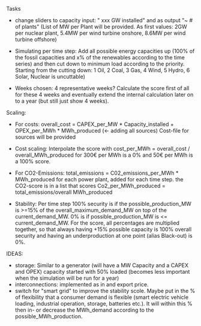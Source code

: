 Tasks

- change sliders to capacity input: " xxx GW installed" and as output "~ # of plants"
    (List of MW per Plant will be provided. As first values: 2GW per nuclear plant, 5.4MW per wind turbine onshore, 8.6MW per wind turbine offshore)

- Simulating per time step: Add all possible energy capacities up (100% of the fossil capacities and x% of the renewables according to the time series) and then cut down to minimum load according to the priority. Starting from the cutting down: 1 Oil, 2 Coal, 3 Gas, 4 Wind, 5 Hydro, 6 Solar, Nuclear is uncuttable)

- Weeks chosen: 4 representative weeks? Calculate the score first of all for these 4 weeks and eventually extend the internal calculation later on to a year (but still just show 4 weeks).

Scaling:
- For costs: overall_cost = CAPEX_per_MW * Capacity_installed + OPEX_per_MWh * MWh_produced (<- adding all sources)
              Cost-file for sources will be provided
- Cost scaling: Interpolate the score with cost_per_MWh = overall_cost / overall_MWh_produced for 300€ per MWh is a 0% and 50€ per MWh is a 100% score.

- For CO2-Emissions: total_emissions = C02_emissions_per_MWh * MWh_produced for each power plant, added for each time step. 
   the CO2-score is in a list that scores Co2_per_MWh_produced = total_emissions/overall MWh_produced

- Stability: Per time step 100% security is if the possible_production_MW is >=15% of the overall_maximum_demand_MW on top of the current_demand_MW. 0% is if possible_production_MW is <= current_demand_MW. For the score, all percentages are multiplied together, so that always having +15% possible capacity is 100% overall security and having an underproduction at one point (alias Black-out) is 0%.




IDEAS:
- storage: Similar to a generator (will have a MW Capacity and a CAPEX and OPEX) capacity started with 50% loaded (becomes less important when the simulation will be run for a year)
- interconnections: implemented as in and export price.
- switch for "smart grid" to improve the stability scole. Maybe put in the % of flexibility that a consumer demand is flexible (smart electric vehicle loading, industrial operation, storage, batteries etc.). It will within this % then in- or decrease the MWh_demand according to the possible_MWh_production.
